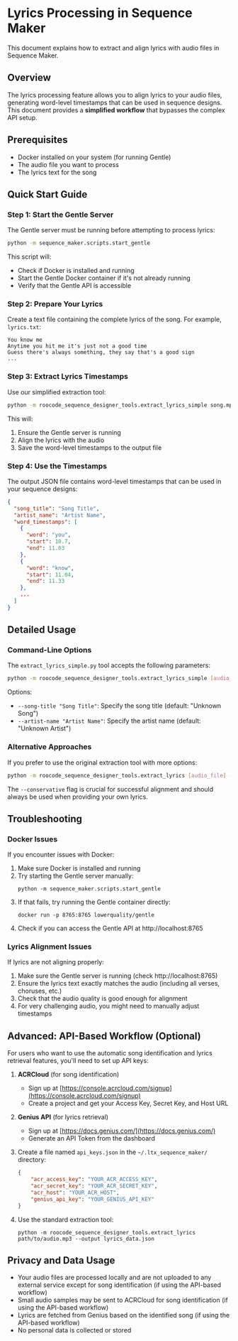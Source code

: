 # Lyrics Processing in Sequence Maker

This document explains how to extract and align lyrics with audio files in Sequence Maker.

## Overview

The lyrics processing feature allows you to align lyrics to your audio files, generating word-level timestamps that can be used in sequence designs. This document provides a **simplified workflow** that bypasses the complex API setup.

## Prerequisites

- Docker installed on your system (for running Gentle)
- The audio file you want to process
- The lyrics text for the song

## Quick Start Guide

### Step 1: Start the Gentle Server

The Gentle server must be running before attempting to process lyrics:

```bash
python -m sequence_maker.scripts.start_gentle
```

This script will:
- Check if Docker is installed and running
- Start the Gentle Docker container if it's not already running
- Verify that the Gentle API is accessible

### Step 2: Prepare Your Lyrics

Create a text file containing the complete lyrics of the song. For example, `lyrics.txt`:

```
You know me
Anytime you hit me it's just not a good time
Guess there's always something, they say that's a good sign
...
```

### Step 3: Extract Lyrics Timestamps

Use our simplified extraction tool:

```bash
python -m roocode_sequence_designer_tools.extract_lyrics_simple song.mp3 lyrics.txt output.json
```

This will:
1. Ensure the Gentle server is running
2. Align the lyrics with the audio
3. Save the word-level timestamps to the output file

### Step 4: Use the Timestamps

The output JSON file contains word-level timestamps that can be used in your sequence designs:

```json
{
  "song_title": "Song Title",
  "artist_name": "Artist Name",
  "word_timestamps": [
    {
      "word": "you",
      "start": 10.7,
      "end": 11.03
    },
    {
      "word": "know",
      "start": 11.04,
      "end": 11.33
    },
    ...
  ]
}
```

## Detailed Usage

### Command-Line Options

The `extract_lyrics_simple.py` tool accepts the following parameters:

```bash
python -m roocode_sequence_designer_tools.extract_lyrics_simple [audio_file] [lyrics_file] [output_file] [options]
```

Options:
- `--song-title "Song Title"`: Specify the song title (default: "Unknown Song")
- `--artist-name "Artist Name"`: Specify the artist name (default: "Unknown Artist")

### Alternative Approaches

If you prefer to use the original extraction tool with more options:

```bash
python -m roocode_sequence_designer_tools.extract_lyrics [audio_file] --lyrics-file [lyrics_file] --output [output_file] --conservative
```

The `--conservative` flag is crucial for successful alignment and should always be used when providing your own lyrics.

## Troubleshooting

### Docker Issues

If you encounter issues with Docker:

1. Make sure Docker is installed and running
2. Try starting the Gentle server manually:
   ```
   python -m sequence_maker.scripts.start_gentle
   ```
3. If that fails, try running the Gentle container directly:
   ```
   docker run -p 8765:8765 lowerquality/gentle
   ```
4. Check if you can access the Gentle API at http://localhost:8765

### Lyrics Alignment Issues

If lyrics are not aligning properly:

1. Make sure the Gentle server is running (check http://localhost:8765)
2. Ensure the lyrics text exactly matches the audio (including all verses, choruses, etc.)
3. Check that the audio quality is good enough for alignment
4. For very challenging audio, you might need to manually adjust timestamps

## Advanced: API-Based Workflow (Optional)

For users who want to use the automatic song identification and lyrics retrieval features, you'll need to set up API keys:

1. **ACRCloud** (for song identification)
   - Sign up at [https://console.acrcloud.com/signup](https://console.acrcloud.com/signup)
   - Create a project and get your Access Key, Secret Key, and Host URL

2. **Genius API** (for lyrics retrieval)
   - Sign up at [https://docs.genius.com/](https://docs.genius.com/)
   - Generate an API Token from the dashboard

3. Create a file named `api_keys.json` in the `~/.ltx_sequence_maker/` directory:
   ```json
   {
       "acr_access_key": "YOUR_ACR_ACCESS_KEY",
       "acr_secret_key": "YOUR_ACR_SECRET_KEY",
       "acr_host": "YOUR_ACR_HOST",
       "genius_api_key": "YOUR_GENIUS_API_KEY"
   }
   ```

4. Use the standard extraction tool:
   ```
   python -m roocode_sequence_designer_tools.extract_lyrics path/to/audio.mp3 --output lyrics_data.json
   ```

## Privacy and Data Usage

- Your audio files are processed locally and are not uploaded to any external service except for song identification (if using the API-based workflow)
- Small audio samples may be sent to ACRCloud for song identification (if using the API-based workflow)
- Lyrics are fetched from Genius based on the identified song (if using the API-based workflow)
- No personal data is collected or stored